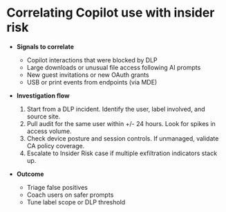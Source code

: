 # Correlating Copilot use with insider risk

- **Signals to correlate**
  - Copilot interactions that were blocked by DLP
  - Large downloads or unusual file access following AI prompts
  - New guest invitations or new OAuth grants
  - USB or print events from endpoints (via MDE)

- **Investigation flow**
  1. Start from a DLP incident. Identify the user, label involved, and source site.
  2. Pull audit for the same user within +/- 24 hours. Look for spikes in access volume.
  3. Check device posture and session controls. If unmanaged, validate CA policy coverage.
  4. Escalate to Insider Risk case if multiple exfiltration indicators stack up.

- **Outcome**
  - Triage false positives
  - Coach users on safer prompts
  - Tune label scope or DLP threshold
